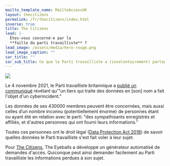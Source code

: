 ```yaml
---
mailto_template_name: MailtoAccessUK
layout: thecitizens
permalink: /fr/thecitizens/index.html
inverse: true
title: The Citizens
lead: |-
  Êtes-vous concerné·e par la
  **faille du parti travailliste** ?
lead_image: /assets/media/hero-rouge.png
lead_image_caption: ""
sar_title: ""
sar_sub_title: Ce que le Parti travailliste a (involontairement) partagé vous concernant
---
```

![](/assets/media/logo-the-citizens.jpeg)

Le 4 novembre 2021, le Parti travailliste britannique a [publié un communiqué](https://labour.org.uk/about-your-data/) révélant qu'"un tiers qui traite des données en \[son] nom a fait l'objet d'un cyberincident."

Les données de ses 430000 membres peuvent être concernées, mais aussi celles d’un nombre inconnu (potentiellement énorme) de personnes étant ou ayant été en relation avec le parti: "des sympathisants enregistrés et affiliés, et d'autres personnes qui ont fourni leurs informations."

Toutes ces personnes ont le droit légal ([Data Protection Act 2018](https://www.legislation.gov.uk/ukpga/2018/12/contents/enacted)) de savoir quelles données le Parti travailliste s'est fait voler à leur sujet.

Pour [The Citizens](https://the-citizens.com), The Eyeballs a développé un générateur automatisé de demandes d'accès. Quiconque peut ainsi demander facilement au Parti travailliste les informations perdues à son sujet.
